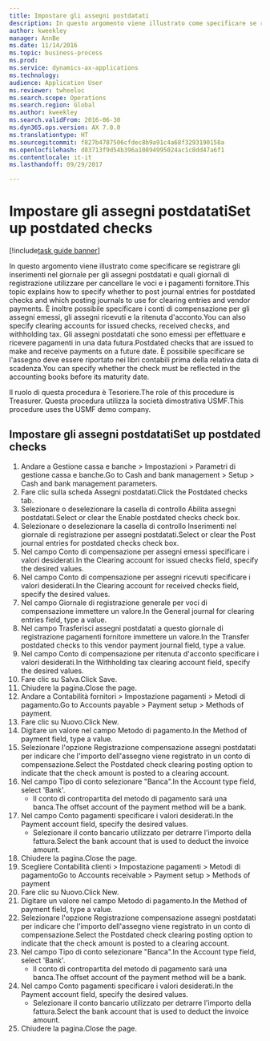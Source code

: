 ```yaml
--- 
title: Impostare gli assegni postdatati
description: In questo argomento viene illustrato come specificare se registrare gli inserimenti nel giornale per gli assegni postdatati e quali giornali di registrazione utilizzare per cancellare le voci e i pagamenti fornitore.
author: kweekley
manager: AnnBe
ms.date: 11/14/2016
ms.topic: business-process
ms.prod: 
ms.service: dynamics-ax-applications
ms.technology: 
audience: Application User
ms.reviewer: twheeloc
ms.search.scope: Operations
ms.search.region: Global
ms.author: kweekley
ms.search.validFrom: 2016-06-30
ms.dyn365.ops.version: AX 7.0.0
ms.translationtype: HT
ms.sourcegitcommit: f827b4787506cfdec8b9a91c4a68f3293190158a
ms.openlocfilehash: d83713f9d54b396a10894995024ac1c8dd47a6f1
ms.contentlocale: it-it
ms.lasthandoff: 09/29/2017

---
```

# <a name="set-up-postdated-checks"></a><span data-ttu-id="10e6c-103">Impostare gli assegni postdatati</span><span class="sxs-lookup"><span data-stu-id="10e6c-103">Set up postdated checks</span></span>

[!include[task guide banner](../../includes/task-guide-banner.md)]

<span data-ttu-id="10e6c-104">In questo argomento viene illustrato come specificare se registrare gli inserimenti nel giornale per gli assegni postdatati e quali giornali di registrazione utilizzare per cancellare le voci e i pagamenti fornitore.</span><span class="sxs-lookup"><span data-stu-id="10e6c-104">This topic explains how to specify whether to post journal entries for postdated checks and which posting journals to use for clearing entries and vendor payments.</span></span> <span data-ttu-id="10e6c-105">È inoltre possibile specificare i conti di compensazione per gli assegni emessi, gli assegni ricevuti e la ritenuta d'acconto.</span><span class="sxs-lookup"><span data-stu-id="10e6c-105">You can also specify clearing accounts for issued checks, received checks, and withholding tax.</span></span> <span data-ttu-id="10e6c-106">Gli assegni postdatati che sono emessi per effettuare e ricevere pagamenti in una data futura.</span><span class="sxs-lookup"><span data-stu-id="10e6c-106">Postdated checks that are issued to make and receive payments on a future date.</span></span> <span data-ttu-id="10e6c-107">È possibile specificare se l'assegno deve essere riportato nei libri contabili prima della relativa data di scadenza.</span><span class="sxs-lookup"><span data-stu-id="10e6c-107">You can specify whether the check must be reflected in the accounting books before its maturity date.</span></span>



<span data-ttu-id="10e6c-108">Il ruolo di questa procedura è Tesoriere.</span><span class="sxs-lookup"><span data-stu-id="10e6c-108">The role of this procedure is Treasurer.</span></span> <span data-ttu-id="10e6c-109">Questa procedura utilizza la società dimostrativa USMF.</span><span class="sxs-lookup"><span data-stu-id="10e6c-109">This procedure uses the USMF demo company.</span></span>


## <a name="set-up-postdated-checks"></a><span data-ttu-id="10e6c-110">Impostare gli assegni postdatati</span><span class="sxs-lookup"><span data-stu-id="10e6c-110">Set up postdated checks</span></span>
1. <span data-ttu-id="10e6c-111">Andare a Gestione cassa e banche > Impostazioni > Parametri di gestione cassa e banche.</span><span class="sxs-lookup"><span data-stu-id="10e6c-111">Go to Cash and bank management > Setup > Cash and bank management parameters.</span></span>
2. <span data-ttu-id="10e6c-112">Fare clic sulla scheda Assegni postdatati.</span><span class="sxs-lookup"><span data-stu-id="10e6c-112">Click the Postdated checks tab.</span></span>
3. <span data-ttu-id="10e6c-113">Selezionare o deselezionare la casella di controllo Abilita assegni postdatati.</span><span class="sxs-lookup"><span data-stu-id="10e6c-113">Select or clear the Enable postdated checks check box.</span></span>
4. <span data-ttu-id="10e6c-114">Selezionare o deselezionare la casella di controllo Inserimenti nel giornale di registrazione per assegni postdatati.</span><span class="sxs-lookup"><span data-stu-id="10e6c-114">Select or clear the Post journal entries for postdated checks check box.</span></span>
5. <span data-ttu-id="10e6c-115">Nel campo Conto di compensazione per assegni emessi specificare i valori desiderati.</span><span class="sxs-lookup"><span data-stu-id="10e6c-115">In the Clearing account for issued checks field, specify the desired values.</span></span>
6. <span data-ttu-id="10e6c-116">Nel campo Conto di compensazione per assegni ricevuti specificare i valori desiderati.</span><span class="sxs-lookup"><span data-stu-id="10e6c-116">In the Clearing account for received checks field, specify the desired values.</span></span>
7. <span data-ttu-id="10e6c-117">Nel campo Giornale di registrazione generale per voci di compensazione immettere un valore.</span><span class="sxs-lookup"><span data-stu-id="10e6c-117">In the General journal for clearing entries field, type a value.</span></span>
8. <span data-ttu-id="10e6c-118">Nel campo Trasferisci assegni postdatati a questo giornale di registrazione pagamenti fornitore immettere un valore.</span><span class="sxs-lookup"><span data-stu-id="10e6c-118">In the Transfer postdated checks to this vendor payment journal field, type a value.</span></span>
9. <span data-ttu-id="10e6c-119">Nel campo Conto di compensazione per ritenuta d'acconto specificare i valori desiderati.</span><span class="sxs-lookup"><span data-stu-id="10e6c-119">In the Withholding tax clearing account field, specify the desired values.</span></span>
10. <span data-ttu-id="10e6c-120">Fare clic su Salva.</span><span class="sxs-lookup"><span data-stu-id="10e6c-120">Click Save.</span></span>
11. <span data-ttu-id="10e6c-121">Chiudere la pagina.</span><span class="sxs-lookup"><span data-stu-id="10e6c-121">Close the page.</span></span>
12. <span data-ttu-id="10e6c-122">Andare a Contabilità fornitori > Impostazione pagamenti > Metodi di pagamento.</span><span class="sxs-lookup"><span data-stu-id="10e6c-122">Go to Accounts payable > Payment setup > Methods of payment.</span></span>
13. <span data-ttu-id="10e6c-123">Fare clic su Nuovo.</span><span class="sxs-lookup"><span data-stu-id="10e6c-123">Click New.</span></span>
14. <span data-ttu-id="10e6c-124">Digitare un valore nel campo Metodo di pagamento.</span><span class="sxs-lookup"><span data-stu-id="10e6c-124">In the Method of payment field, type a value.</span></span>
15. <span data-ttu-id="10e6c-125">Selezionare l'opzione Registrazione compensazione assegni postdatati per indicare che l'importo dell'assegno viene registrato in un conto di compensazione.</span><span class="sxs-lookup"><span data-stu-id="10e6c-125">Select the Postdated check clearing posting option to indicate that the check amount is posted to a clearing account.</span></span>
16. <span data-ttu-id="10e6c-126">Nel campo Tipo di conto selezionare "Banca".</span><span class="sxs-lookup"><span data-stu-id="10e6c-126">In the Account type field, select 'Bank'.</span></span>
    * <span data-ttu-id="10e6c-127">Il conto di contropartita del metodo di pagamento sarà una banca.</span><span class="sxs-lookup"><span data-stu-id="10e6c-127">The offset account of the payment method will be a bank.</span></span>  
17. <span data-ttu-id="10e6c-128">Nel campo Conto pagamenti specificare i valori desiderati.</span><span class="sxs-lookup"><span data-stu-id="10e6c-128">In the Payment account field, specify the desired values.</span></span>
    * <span data-ttu-id="10e6c-129">Selezionare il conto bancario utilizzato per detrarre l'importo della fattura.</span><span class="sxs-lookup"><span data-stu-id="10e6c-129">Select the bank account that is used to deduct the invoice amount.</span></span>  
18. <span data-ttu-id="10e6c-130">Chiudere la pagina.</span><span class="sxs-lookup"><span data-stu-id="10e6c-130">Close the page.</span></span>
19. <span data-ttu-id="10e6c-131">Scegliere Contabilità clienti > Impostazione pagamenti > Metodi di pagamento</span><span class="sxs-lookup"><span data-stu-id="10e6c-131">Go to Accounts receivable > Payment setup > Methods of payment</span></span>
20. <span data-ttu-id="10e6c-132">Fare clic su Nuovo.</span><span class="sxs-lookup"><span data-stu-id="10e6c-132">Click New.</span></span>
21. <span data-ttu-id="10e6c-133">Digitare un valore nel campo Metodo di pagamento.</span><span class="sxs-lookup"><span data-stu-id="10e6c-133">In the Method of payment field, type a value.</span></span>
22. <span data-ttu-id="10e6c-134">Selezionare l'opzione Registrazione compensazione assegni postdatati per indicare che l'importo dell'assegno viene registrato in un conto di compensazione.</span><span class="sxs-lookup"><span data-stu-id="10e6c-134">Select the Postdated check clearing posting option to indicate that the check amount is posted to a clearing account.</span></span>
23. <span data-ttu-id="10e6c-135">Nel campo Tipo di conto selezionare "Banca".</span><span class="sxs-lookup"><span data-stu-id="10e6c-135">In the Account type field, select 'Bank'.</span></span>
    * <span data-ttu-id="10e6c-136">Il conto di contropartita del metodo di pagamento sarà una banca.</span><span class="sxs-lookup"><span data-stu-id="10e6c-136">The offset account of the payment method will be a bank.</span></span>  
24. <span data-ttu-id="10e6c-137">Nel campo Conto pagamenti specificare i valori desiderati.</span><span class="sxs-lookup"><span data-stu-id="10e6c-137">In the Payment account field, specify the desired values.</span></span>
    * <span data-ttu-id="10e6c-138">Selezionare il conto bancario utilizzato per detrarre l'importo della fattura.</span><span class="sxs-lookup"><span data-stu-id="10e6c-138">Select the bank account that is used to deduct the invoice amount.</span></span>  
25. <span data-ttu-id="10e6c-139">Chiudere la pagina.</span><span class="sxs-lookup"><span data-stu-id="10e6c-139">Close the page.</span></span>


